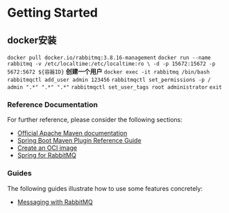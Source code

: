# Getting Started
## docker安装
`docker pull docker.io/rabbitmq:3.8.16-management`
`docker run --name rabbitmq -v /etc/localtime:/etc/localtime:ro \ -d -p 15672:15672 -p 5672:5672 ${容器ID}`
**创建一个用户**
`docker exec -it rabbitmq /bin/bash`
`rabbitmqctl add_user admin 123456`
`rabbitmqctl set_permissions -p / admin ".*" ".*" ".*"`
`rabbitmqctl set_user_tags root administrator`
`exit`
### Reference Documentation

For further reference, please consider the following sections:

* [Official Apache Maven documentation](https://maven.apache.org/guides/index.html)
* [Spring Boot Maven Plugin Reference Guide](https://docs.spring.io/spring-boot/docs/2.4.5/maven-plugin/reference/html/)
* [Create an OCI image](https://docs.spring.io/spring-boot/docs/2.4.5/maven-plugin/reference/html/#build-image)
* [Spring for RabbitMQ](https://docs.spring.io/spring-boot/docs/2.4.5/reference/htmlsingle/#boot-features-amqp)

### Guides

The following guides illustrate how to use some features concretely:

* [Messaging with RabbitMQ](https://spring.io/guides/gs/messaging-rabbitmq/)


